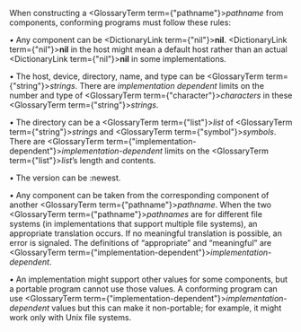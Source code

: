  



When constructing a <GlossaryTerm  term={"pathname"}><i>pathname</i></GlossaryTerm> from components, conforming programs must follow these rules: 



*•* Any component can be <DictionaryLink  term={"nil"}><b>nil</b></DictionaryLink>. <DictionaryLink  term={"nil"}><b>nil</b></DictionaryLink> in the host might mean a default host rather than an actual <DictionaryLink  term={"nil"}><b>nil</b></DictionaryLink> in some implementations. 



*•* The host, device, directory, name, and type can be <GlossaryTerm  term={"string"}><i>strings</i></GlossaryTerm>. There are *implementation dependent* limits on the number and type of <GlossaryTerm  term={"character"}><i>characters</i></GlossaryTerm> in these <GlossaryTerm  term={"string"}><i>strings</i></GlossaryTerm>. 



*•* The directory can be a <GlossaryTerm  term={"list"}><i>list</i></GlossaryTerm> of <GlossaryTerm  term={"string"}><i>strings</i></GlossaryTerm> and <GlossaryTerm  term={"symbol"}><i>symbols</i></GlossaryTerm>. There are <GlossaryTerm  term={"implementation-dependent"}><i>implementation-dependent</i></GlossaryTerm> limits on the <GlossaryTerm  term={"list"}><i>list</i></GlossaryTerm>’s length and contents. 



*•* The version can be :newest. 



*•* Any component can be taken from the corresponding component of another <GlossaryTerm  term={"pathname"}><i>pathname</i></GlossaryTerm>. When the two <GlossaryTerm  term={"pathname"}><i>pathnames</i></GlossaryTerm> are for different file systems (in implementations that support multiple file systems), an appropriate translation occurs. If no meaningful translation is possible, an error is signaled. The definitions of “appropriate” and “meaningful” are <GlossaryTerm  term={"implementation-dependent"}><i>implementation-dependent</i></GlossaryTerm>. 



*•* An implementation might support other values for some components, but a portable program cannot use those values. A conforming program can use <GlossaryTerm  term={"implementation-dependent"}><i>implementation-dependent</i></GlossaryTerm> values but this can make it non-portable; for example, it might work only with Unix file systems. 



